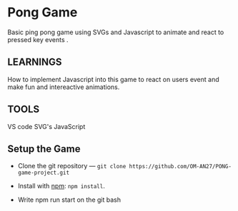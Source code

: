 # Pong Game 

Basic ping pong game using SVGs and Javascript to animate and react to pressed key events .

## LEARNINGS 

How to implement Javascript into this game to react on users event and make fun and intereactive animations.

## TOOLS

VS code 
SVG's
JavaScript


## Setup the Game 

* Clone the git repository — `git clone
  https://github.com/OM-AN27/PONG-game-project.git`  

* Install with [npm](https://www.npmjs.com/): `npm install`.

* Write npm run start on the git bash 




